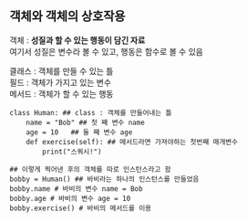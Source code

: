 ## 객체와 객체의 상호작용  
객체 : **성질과 할 수 있는 행동이 담긴 자료**  
여기서 성질은 변수라 볼 수 있고, 행동은 함수로 볼 수 있음  

클래스 : 객체를 만들 수 있는 틀  
필드 : 객체가 가지고 있는 변수  
메서드 : 객체가 할 수 있는 행동  

```   
class Human: ## class : 객체를 만들어내는 틀 
    name = "Bob" ## 첫 째 변수 name
    age = 10   ## 둘 째 변수 age
    def exercise(self): ## 메서드라면 가져야하는 첫번째 매개변수
        print("스쿼시!")

## 이렇게 찍어낸 후의 객체를 따로 인스턴스라고 함  
bobby = Human() ## 바비라는 하나의 인스턴스를 만들었음 
bobby.name # 바비의 변수 name = Bob
bobby.age # 바비의 변수 age = 10
bobby.exercise() # 바비의 메서드를 이용  

```
